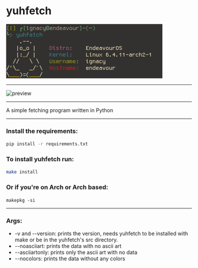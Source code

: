 # yuhfetch

![preview](src/assets/preview.png)

---

![preview](https://i.imgur.com/Xg5GukG.png)

---

A simple fetching program written in Python

---

### Install the requirements:
```bash
pip install -r requirements.txt
```
### To install yuhfetch run:
```bash
make install
```
### Or if you're on Arch or Arch based:
```
makepkg -si
```
---

### Args:
- -v and --version:
prints the version, needs yuhfetch to be installed with make or be in the yuhfetch's src directory.
- --noasciiart:
prints the data with no ascii art
- --asciiartonly:
prints only the ascii art with no data
- --nocolors:
prints the data without any colors
